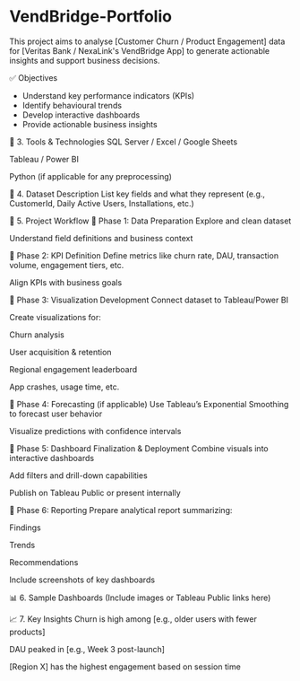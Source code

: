 # VendBridge-Portfolio

This project aims to analyse [Customer Churn / Product Engagement] data for [Veritas Bank / NexaLink's VendBridge App] to generate actionable insights and support business decisions.

✅ Objectives
- Understand key performance indicators (KPIs)
- Identify behavioural trends
- Develop interactive dashboards
- Provide actionable business insights


🧰 3. Tools & Technologies
SQL Server / Excel / Google Sheets

Tableau / Power BI

Python (if applicable for any preprocessing)

📂 4. Dataset Description
List key fields and what they represent (e.g., CustomerId, Daily Active Users, Installations, etc.)

🔄 5. Project Workflow
🔹 Phase 1: Data Preparation
Explore and clean dataset

Understand field definitions and business context

🔹 Phase 2: KPI Definition
Define metrics like churn rate, DAU, transaction volume, engagement tiers, etc.

Align KPIs with business goals

🔹 Phase 3: Visualization Development
Connect dataset to Tableau/Power BI

Create visualizations for:

Churn analysis

User acquisition & retention

Regional engagement leaderboard

App crashes, usage time, etc.

🔹 Phase 4: Forecasting (if applicable)
Use Tableau’s Exponential Smoothing to forecast user behavior

Visualize predictions with confidence intervals

🔹 Phase 5: Dashboard Finalization & Deployment
Combine visuals into interactive dashboards

Add filters and drill-down capabilities

Publish on Tableau Public or present internally

🔹 Phase 6: Reporting
Prepare analytical report summarizing:

Findings

Trends

Recommendations

Include screenshots of key dashboards

📊 6. Sample Dashboards
(Include images or Tableau Public links here)

📈 7. Key Insights
Churn is high among [e.g., older users with fewer products]

DAU peaked in [e.g., Week 3 post-launch]

[Region X] has the highest engagement based on session time
